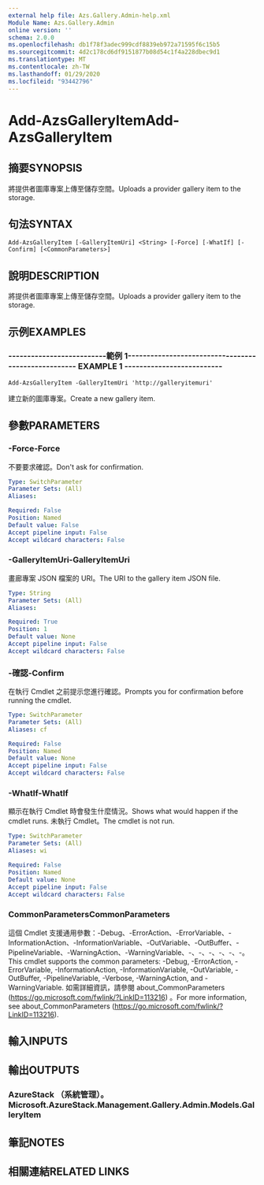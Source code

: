 ```yaml
---
external help file: Azs.Gallery.Admin-help.xml
Module Name: Azs.Gallery.Admin
online version: ''
schema: 2.0.0
ms.openlocfilehash: db1f78f3adec999cdf8839eb972a71595f6c15b5
ms.sourcegitcommit: 4d2c178cd6df9151877b08d54c1f4a228dbec9d1
ms.translationtype: MT
ms.contentlocale: zh-TW
ms.lasthandoff: 01/29/2020
ms.locfileid: "93442796"
---
```

# <span data-ttu-id="4aae1-101">Add-AzsGalleryItem</span><span class="sxs-lookup"><span data-stu-id="4aae1-101">Add-AzsGalleryItem</span></span>

## <span data-ttu-id="4aae1-102">摘要</span><span class="sxs-lookup"><span data-stu-id="4aae1-102">SYNOPSIS</span></span>
<span data-ttu-id="4aae1-103">將提供者圖庫專案上傳至儲存空間。</span><span class="sxs-lookup"><span data-stu-id="4aae1-103">Uploads a provider gallery item to the storage.</span></span>

## <span data-ttu-id="4aae1-104">句法</span><span class="sxs-lookup"><span data-stu-id="4aae1-104">SYNTAX</span></span>

```
Add-AzsGalleryItem [-GalleryItemUri] <String> [-Force] [-WhatIf] [-Confirm] [<CommonParameters>]
```

## <span data-ttu-id="4aae1-105">說明</span><span class="sxs-lookup"><span data-stu-id="4aae1-105">DESCRIPTION</span></span>
<span data-ttu-id="4aae1-106">將提供者圖庫專案上傳至儲存空間。</span><span class="sxs-lookup"><span data-stu-id="4aae1-106">Uploads a provider gallery item to the storage.</span></span>

## <span data-ttu-id="4aae1-107">示例</span><span class="sxs-lookup"><span data-stu-id="4aae1-107">EXAMPLES</span></span>

### <span data-ttu-id="4aae1-108">--------------------------範例 1--------------------------</span><span class="sxs-lookup"><span data-stu-id="4aae1-108">-------------------------- EXAMPLE 1 --------------------------</span></span>
```
Add-AzsGalleryItem -GalleryItemUri 'http://galleryitemuri'
```

<span data-ttu-id="4aae1-109">建立新的圖庫專案。</span><span class="sxs-lookup"><span data-stu-id="4aae1-109">Create a new gallery item.</span></span>

## <span data-ttu-id="4aae1-110">參數</span><span class="sxs-lookup"><span data-stu-id="4aae1-110">PARAMETERS</span></span>

### <span data-ttu-id="4aae1-111">-Force</span><span class="sxs-lookup"><span data-stu-id="4aae1-111">-Force</span></span>
<span data-ttu-id="4aae1-112">不要要求確認。</span><span class="sxs-lookup"><span data-stu-id="4aae1-112">Don't ask for confirmation.</span></span>

```yaml
Type: SwitchParameter
Parameter Sets: (All)
Aliases: 

Required: False
Position: Named
Default value: False
Accept pipeline input: False
Accept wildcard characters: False
```

### <span data-ttu-id="4aae1-113">-GalleryItemUri</span><span class="sxs-lookup"><span data-stu-id="4aae1-113">-GalleryItemUri</span></span>
<span data-ttu-id="4aae1-114">畫廊專案 JSON 檔案的 URI。</span><span class="sxs-lookup"><span data-stu-id="4aae1-114">The URI to the gallery item JSON file.</span></span>

```yaml
Type: String
Parameter Sets: (All)
Aliases: 

Required: True
Position: 1
Default value: None
Accept pipeline input: False
Accept wildcard characters: False
```

### <span data-ttu-id="4aae1-115">-確認</span><span class="sxs-lookup"><span data-stu-id="4aae1-115">-Confirm</span></span>
<span data-ttu-id="4aae1-116">在執行 Cmdlet 之前提示您進行確認。</span><span class="sxs-lookup"><span data-stu-id="4aae1-116">Prompts you for confirmation before running the cmdlet.</span></span>

```yaml
Type: SwitchParameter
Parameter Sets: (All)
Aliases: cf

Required: False
Position: Named
Default value: None
Accept pipeline input: False
Accept wildcard characters: False
```

### <span data-ttu-id="4aae1-117">-WhatIf</span><span class="sxs-lookup"><span data-stu-id="4aae1-117">-WhatIf</span></span>
<span data-ttu-id="4aae1-118">顯示在執行 Cmdlet 時會發生什麼情況。</span><span class="sxs-lookup"><span data-stu-id="4aae1-118">Shows what would happen if the cmdlet runs.</span></span>
<span data-ttu-id="4aae1-119">未執行 Cmdlet。</span><span class="sxs-lookup"><span data-stu-id="4aae1-119">The cmdlet is not run.</span></span>

```yaml
Type: SwitchParameter
Parameter Sets: (All)
Aliases: wi

Required: False
Position: Named
Default value: None
Accept pipeline input: False
Accept wildcard characters: False
```

### <span data-ttu-id="4aae1-120">CommonParameters</span><span class="sxs-lookup"><span data-stu-id="4aae1-120">CommonParameters</span></span>
<span data-ttu-id="4aae1-121">這個 Cmdlet 支援通用參數：-Debug、-ErrorAction、-ErrorVariable、-InformationAction、-InformationVariable、-OutVariable、-OutBuffer、-PipelineVariable、-WarningAction、-WarningVariable、-、-、-、-、-、-。</span><span class="sxs-lookup"><span data-stu-id="4aae1-121">This cmdlet supports the common parameters: -Debug, -ErrorAction, -ErrorVariable, -InformationAction, -InformationVariable, -OutVariable, -OutBuffer, -PipelineVariable, -Verbose, -WarningAction, and -WarningVariable.</span></span> <span data-ttu-id="4aae1-122">如需詳細資訊，請參閱 about_CommonParameters (https://go.microsoft.com/fwlink/?LinkID=113216) 。</span><span class="sxs-lookup"><span data-stu-id="4aae1-122">For more information, see about_CommonParameters (https://go.microsoft.com/fwlink/?LinkID=113216).</span></span>

## <span data-ttu-id="4aae1-123">輸入</span><span class="sxs-lookup"><span data-stu-id="4aae1-123">INPUTS</span></span>

## <span data-ttu-id="4aae1-124">輸出</span><span class="sxs-lookup"><span data-stu-id="4aae1-124">OUTPUTS</span></span>

### <span data-ttu-id="4aae1-125">AzureStack （系統管理）。</span><span class="sxs-lookup"><span data-stu-id="4aae1-125">Microsoft.AzureStack.Management.Gallery.Admin.Models.GalleryItem</span></span>

## <span data-ttu-id="4aae1-126">筆記</span><span class="sxs-lookup"><span data-stu-id="4aae1-126">NOTES</span></span>

## <span data-ttu-id="4aae1-127">相關連結</span><span class="sxs-lookup"><span data-stu-id="4aae1-127">RELATED LINKS</span></span>

